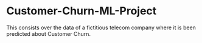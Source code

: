 # Customer-Churn-ML-Project
This consists over the data of a fictitious telecom company where it is been predicted about Customer Churn. 

